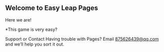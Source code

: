 ## Welcome to Easy Leap Pages

Here we are!

*This game is very easy?

Support or Contact
Having trouble with Pages? Email 875626439@qq.com and we’ll help you sort it out.
